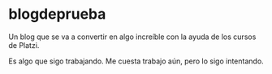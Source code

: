 # blogdeprueba

Un blog que se va a convertir en algo increíble con la ayuda de los cursos de Platzi.

Es algo que sigo trabajando. Me cuesta trabajo aún, pero lo sigo intentando.